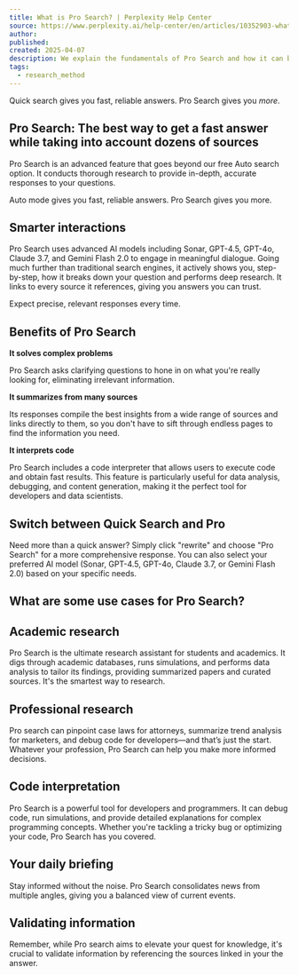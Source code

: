 ```yaml
---
title: What is Pro Search? | Perplexity Help Center
source: https://www.perplexity.ai/help-center/en/articles/10352903-what-is-pro-search#h_9cac4ce0a8
author: 
published: 
created: 2025-04-07
description: We explain the fundamentals of Pro Search and how it can become the best research and productivity assistant.
tags:
  - research_method
---
```



Quick search gives you fast, reliable answers. Pro Search gives you *more*.

## Pro Search: The best way to get a fast answer while taking into account dozens of sources

Pro Search is an advanced feature that goes beyond our free Auto search option. It conducts thorough research to provide in-depth, accurate responses to your questions.

Auto mode gives you fast, reliable answers. Pro Search gives you more.

## Smarter interactions

Pro Search uses advanced AI models including Sonar, GPT-4.5, GPT-4o, Claude 3.7, and Gemini Flash 2.0 to engage in meaningful dialogue. Going much further than traditional search engines, it actively shows you, step-by-step, how it breaks down your question and performs deep research. It links to every source it references, giving you answers you can trust.

Expect precise, relevant responses every time.

## Benefits of Pro Search

**It solves complex problems**

Pro Search asks clarifying questions to hone in on what you're really looking for, eliminating irrelevant information.

**It summarizes from many sources**

Its responses compile the best insights from a wide range of sources and links directly to them, so you don't have to sift through endless pages to find the information you need.

**It interprets code**

Pro Search includes a code interpreter that allows users to execute code and obtain fast results. This feature is particularly useful for data analysis, debugging, and content generation, making it the perfect tool for developers and data scientists.

## Switch between Quick Search and Pro

Need more than a quick answer? Simply click "rewrite" and choose "Pro Search" for a more comprehensive response. You can also select your preferred AI model (Sonar, GPT-4.5, GPT-4o, Claude 3.7, or Gemini Flash 2.0) based on your specific needs.

## What are some use cases for Pro Search?

## Academic research

Pro Search is the ultimate research assistant for students and academics. It digs through academic databases, runs simulations, and performs data analysis to tailor its findings, providing summarized papers and curated sources. It's the smartest way to research.

## Professional research

Pro search can pinpoint case laws for attorneys, summarize trend analysis for marketers, and debug code for developers—and that’s just the start. Whatever your profession, Pro Search can help you make more informed decisions.

## Code interpretation

Pro Search is a powerful tool for developers and programmers. It can debug code, run simulations, and provide detailed explanations for complex programming concepts. Whether you're tackling a tricky bug or optimizing your code, Pro Search has you covered.

## Your daily briefing

Stay informed without the noise. Pro Search consolidates news from multiple angles, giving you a balanced view of current events.

## Validating information

Remember, while Pro search aims to elevate your quest for knowledge, it's crucial to validate information by referencing the sources linked in your the answer.